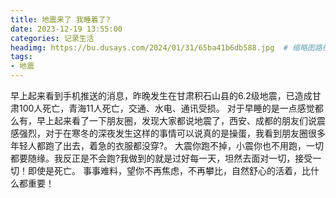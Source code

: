```yaml
---
title: 地震来了 我睡着了?
date: 2023-12-19 13:55:00
categories: 记录生活
headimg: https://bu.dusays.com/2024/01/31/65ba41b6db588.jpg  # 缩略图路径
tags:
- 地震
---
```


早上起来看到手机推送的消息，昨晚发生在甘肃积石山县的6.2级地震，已造成甘肃100人死亡，青海11人死亡，交通、水电、通讯受损。
对于早睡的是一点感觉都么有，早上起来看了一下朋友圈，发现大家都说地震了，西安、成都的朋友们说震感强烈，对于在寒冬的深夜发生这样的事情可以说真的是操蛋，我看到朋友圈很多年轻人都跑了出去，着急的衣服都没穿?。
大震你跑不掉，小震你也不用跑，一切都要随缘。我反正是不会跑?我做到的就是过好每一天，坦然去面对一切，接受一切！即使是死亡。
事事难料，望你不再焦虑，不再攀比，自然舒心的活着，比什么都重要！